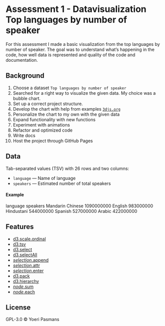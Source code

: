 # Assessment 1 - Datavisualization Top languages by number of speaker
For this assessment I made a basic visualization from the top languages by number of speaker. The goal was to understand what’s happening in the code, how well data is represented and quality of the code and documentation.

[][cover]

## Background
1. Choose a dataset `Top languages by number of speaker`
2. Searched for a right way to visualize the given data. My choice was a bubble chart.
3. Set up a correct project structure.
4. Develop the chart with help from examples [`3djs.org`](https://d3js.org/)  
5. Personalize the chart to my own with the given data
6. Expand functionality with new functions
7. Experiment with animations
8. Refactor and optimized code
7. Write docs
6. Host the project through GitHub Pages

## Data

Tab-separated values (TSV) with 26 rows and two columns:

*   `language` — Name of language
*   `speakers` — Estimated number of total speakers

#### Example

language	speakers
Mandarin Chinese	1090000000
English	983000000
Hindustani	544000000
Spanish	527000000
Arabic	422000000

## Features

- [d3.scale.ordinal](https://github.com/d3/d3-3.x-api-reference/blob/master/Ordinal-Scales.md#ordinal)
- [d3.tsv](https://github.com/d3/d3-request/blob/master/README.md#tsv)
- [d3.select](https://github.com/d3/d3-selection/blob/master/README.md#select)
- [d3.selectAll](https://github.com/d3/d3-selection/blob/master/README.md#selectAll)
- [*selection*.append](https://github.com/d3/d3-selection/blob/master/README.md#selection_append)
- [*selection*.attr](https://github.com/d3/d3-selection/blob/master/README.md#selection_attr)
- [*selection*.enter](https://github.com/d3/d3-selection/blob/master/README.md#selection_enter) 
- [d3.pack](https://github.com/d3/d3-hierarchy/blob/master/README.md#pack)
- [d3.hierarchy](https://github.com/d3/d3-hierarchy/blob/master/README.md#hierarchy)
- [*node*.sum](https://github.com/d3/d3-hierarchy/blob/master/README.md#node_sum)
- [*node*.each](https://github.com/d3/d3-hierarchy/blob/master/README.md#node_each)

## License
GPL-3.0 © Yoeri Pasmans

[block]: http://bl.ocks.org/mmattozzi/7018021
[block-author]: https://github.com/mbostock
[cover]: preview.png
